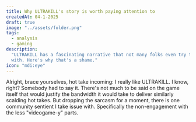 ```yaml
---
title: Why ULTRAKILL's story is worth paying attention to
createdAt: 04-1-2025
draft: true
image: "../assets/folder.png"
tags:
  - analysis
  - gaming
description:
  "ULTRAKILL has a fascinating narrative that not many folks even try to engage
  with. Here's why that's a shame."
icon: "mdi:eye"
---
```


Alright, brace yourselves, hot take incoming: I really like ULTRAKILL. I know,
right? Somebody had to say it. There's not much to be said on the game itself
that would justify the bandwidth it would take to deliver similarly scalding hot
takes. But dropping the sarcasm for a moment, there is one community sentient I
take issue with. Specifically the non-engagement with the less "videogame-y"
parts.
